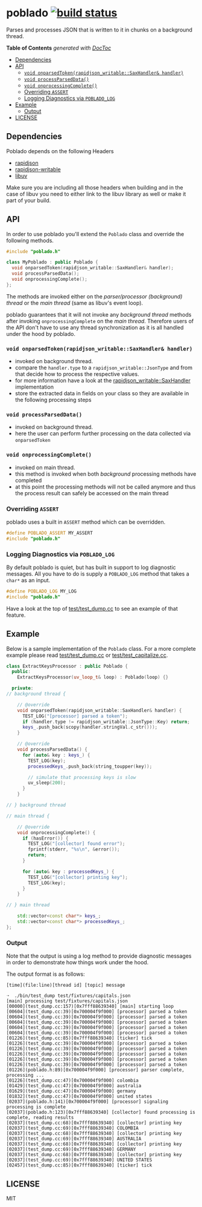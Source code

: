 # poblado [![build status](https://secure.travis-ci.org/nodesource/poblado.svg?branch=master)](http://travis-ci.org/nodesource/poblado)

Parses and processes JSON that is written to it in chunks on a background thread.

<!-- START doctoc generated TOC please keep comment here to allow auto update -->
<!-- DON'T EDIT THIS SECTION, INSTEAD RE-RUN doctoc TO UPDATE -->
**Table of Contents**  *generated with [DocToc](https://github.com/thlorenz/doctoc)*

- [Dependencies](#dependencies)
- [API](#api)
  - [`void onparsedToken(rapidjson_writable::SaxHandler& handler)`](#void-onparsedtokenrapidjson_writablesaxhandler-handler)
  - [`void processParsedData()`](#void-processparseddata)
  - [`void onprocessingComplete()`](#void-onprocessingcomplete)
  - [Overriding `ASSERT`](#overriding-assert)
  - [Logging Diagnostics via `POBLADO_LOG`](#logging-diagnostics-via-poblado_log)
- [Example](#example)
  - [Output](#output)
- [LICENSE](#license)

<!-- END doctoc generated TOC please keep comment here to allow auto update -->


## Dependencies

Poblado depends on the following Headers

- [rapidjson](https://github.com/Tencent/rapidjson)
- [rapidjson-writable](https://github.com/nodesource/rapidjson-writable)
- [libuv](https://github.com/libuv/libuv)

Make sure you are including all those headers when building and in the case of libuv you need to either link to the
libuv library as well or make it part of your build.

## API

In order to use poblado you'll extend the `Poblado` class and override the following methods.

```cc
#include "poblado.h"

class MyPoblado : public Poblado {
  void onparsedToken(rapidjson_writable::SaxHandler& handler);
  void processParsedData();
  void onprocessingComplete();
};
```

The methods are invoked either on the _parser/processor (background) thread_ or the _main thread_ (same as libuv's event
loop).

poblado guarantees that it will not invoke any _background thread_ methods after invoking `onprocessingComplete` on the
_main thread_. Therefore users of the API don't have to use any thread synchronization as it is all handled under the
hood by poblado.

### `void onparsedToken(rapidjson_writable::SaxHandler& handler)`

- invoked on background thread.
- compare the `handler.type` to a `rapidjson_writable::JsonType` and from that decide how to process the respective values.
- for more information have a look at the
  [rapidjson_writable::SaxHandler](https://github.com/nodesource/rapidjson-writable/blob/master/include/rapidjson_saxhandler.h)
  implementation
- store the extracted data in fields on your class so they are available in the following processing steps

### `void processParsedData()`

- invoked on background thread.
- here the user can perform further processing on the data collected via `onparsedToken`

### `void onprocessingComplete()`

- invoked on main thread.
- this method is invoked when both _background_ processing methods have completed
- at this point the processing methods will not be called anymore and thus the process result can safely be accessed
  on the main thread

### Overriding `ASSERT`

poblado uses a built in `ASSERT` method which can be overridden.

```cc
#define POBLADO_ASSERT MY_ASSERT
#include "poblado.h"
```

### Logging Diagnostics via `POBLADO_LOG`

By default poblado is quiet, but has built in support to log diagnostic messages. All you have to do is supply a
`POBLADO_LOG` method that takes a `char*` as an input.

```cc
#define POBLADO_LOG MY_LOG
#include "poblado.h"
```

Have a look at the top of [test/test_dump.cc](test/test_dump.cc) to see an example of that feature.

## Example

Below is a sample implementation of the `Poblado` class. For a more complete example please read
[test/test_dump.cc](test/test_dump.cc) or [test/test_capitalize.cc](test/test_capitalize.cc).

```cc
class ExtractKeysProcessor : public Poblado {
  public:
    ExtractKeysProcessor(uv_loop_t& loop) : Poblado(loop) {}

  private:
// background thread {

    // @override
    void onparsedToken(rapidjson_writable::SaxHandler& handler) {
      TEST_LOG("[processor] parsed a token");
      if (handler.type != rapidjson_writable::JsonType::Key) return;
      keys_.push_back(scopy(handler.stringVal.c_str()));
    }

    // @override
    void processParsedData() {
      for (auto& key : keys_) {
        TEST_LOG(key);
        processedKeys_.push_back(string_toupper(key));

        // simulate that processing keys is slow
        uv_sleep(200);
      }
    }

// } background thread

// main thread {

    // @override
    void onprocessingComplete() {
      if (hasError()) {
        TEST_LOG("[collector] found error");
        fprintf(stderr, "%s\n", &error());
        return;
      }

      for (auto& key : processedKeys_) {
        TEST_LOG("[collector] printing key");
        TEST_LOG(key);
      }
    }

// } main thread

    std::vector<const char*> keys_;
    std::vector<const char*> processedKeys_;
};
```

### Output

Note that the output is using a log method to provide diagnostic messages in order to demonstrate how things work under
the hood.

The output format is as follows:

```
[time](file:line)[thread id] [topic] message
```

```
➝  ./bin/test_dump test/fixtures/capitals.json
[main] processing test/fixtures/capitals.json
[00000](test_dump.cc:157)[0x7fff88639340] [main] starting loop
[00604](test_dump.cc:39)[0x700004f9f000] [processor] parsed a token
[00604](test_dump.cc:39)[0x700004f9f000] [processor] parsed a token
[00604](test_dump.cc:39)[0x700004f9f000] [processor] parsed a token
[00604](test_dump.cc:39)[0x700004f9f000] [processor] parsed a token
[00604](test_dump.cc:39)[0x700004f9f000] [processor] parsed a token
[01226](test_dump.cc:85)[0x7fff88639340] [ticker] tick
[01226](test_dump.cc:39)[0x700004f9f000] [processor] parsed a token
[01226](test_dump.cc:39)[0x700004f9f000] [processor] parsed a token
[01226](test_dump.cc:39)[0x700004f9f000] [processor] parsed a token
[01226](test_dump.cc:39)[0x700004f9f000] [processor] parsed a token
[01226](test_dump.cc:39)[0x700004f9f000] [processor] parsed a token
[01226](poblado.h:89)[0x700004f9f000] [processor] parser complete, processing ...
[01226](test_dump.cc:47)[0x700004f9f000] colombia
[01429](test_dump.cc:47)[0x700004f9f000] australia
[01629](test_dump.cc:47)[0x700004f9f000] germany
[01832](test_dump.cc:47)[0x700004f9f000] united states
[02037](poblado.h:141)[0x700004f9f000] [processor] signaling processing is complete
[02037](poblado.h:123)[0x7fff88639340] [collector] found processing is complete, reading results
[02037](test_dump.cc:68)[0x7fff88639340] [collector] printing key
[02037](test_dump.cc:69)[0x7fff88639340] COLOMBIA
[02037](test_dump.cc:68)[0x7fff88639340] [collector] printing key
[02037](test_dump.cc:69)[0x7fff88639340] AUSTRALIA
[02037](test_dump.cc:68)[0x7fff88639340] [collector] printing key
[02037](test_dump.cc:69)[0x7fff88639340] GERMANY
[02037](test_dump.cc:68)[0x7fff88639340] [collector] printing key
[02037](test_dump.cc:69)[0x7fff88639340] UNITED STATES
[02457](test_dump.cc:85)[0x7fff88639340] [ticker] tick
```

## LICENSE

MIT
